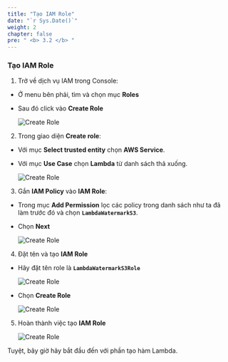 ```yaml
---
title: "Tạo IAM Role"
date: "`r Sys.Date()`"
weight: 2
chapter: false
pre: " <b> 3.2 </b> "
---
```


### Tạo IAM Role

1. Trở về dịch vụ IAM trong Console:

- Ở menu bên phải, tìm và chọn mục **Roles**

- Sau đó click vào **Create Role**

  ![Create Role](/images/3-CreateIAMRole/startcreaterole.png?featherlight=false)

2. Trong giao diện **Create role**:

- Với mục **Select trusted entity** chọn **AWS Service**.

- Với mục **Use Case** chọn **Lambda** từ danh sách thả xuống.

  ![Create Role](/images/3-CreateIAMRole/createrole1.png?featherlight=false)

3. Gắn **IAM Policy** vào **IAM Role**:

- Trong mục **Add Permission** lọc các policy trong danh sách như ta đã làm trước đó và chọn **`LambdaWatermarkS3`**.

- Chọn **Next**

  ![Create Role](/images/3-CreateIAMRole/createrole2.png?featherlight=false)

4. Đặt tên và tạo **IAM Role**

- Hãy đặt tên role là **`LambdaWatermarkS3Role`**

  ![Create Role](/images/3-CreateIAMRole/createrole3.png?featherlight=false)

- Chọn **Create Role**

  ![Create Role](/images/3-CreateIAMRole/createrole4.png?featherlight=false)

5. Hoàn thành việc tạo **IAM Role**

   ![Create Role](/images/3-CreateIAMRole/finishrole.png?featherlight=false)

Tuyệt, bây giờ hãy bắt đầu đến với phần tạo hàm Lambda.

